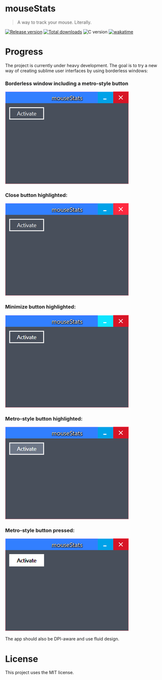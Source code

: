 # mouseStats

> A way to track your mouse. Literally.

[![Release version](https://img.shields.io/github/v/release/makuke1234/mouseStats?display_name=release&include_prereleases)](https://github.com/makuke1234/mouseStats/releases/latest)
[![Total downloads](https://img.shields.io/github/downloads/makuke1234/mouseStats/total)](https://github.com/makuke1234/mouseStats/releases)
![C version](https://img.shields.io/badge/version-C2x-blue.svg)
[![wakatime](https://wakatime.com/badge/github/makuke1234/mouseStats.svg)](https://wakatime.com/badge/github/makuke1234/mouseStats)


# Progress

The project is currently under heavy development. The goal is to try a new way of creating
sublime user interfaces by using borderless windows:


### Borderless window including a metro-style button
![Borderless](./img/borderless.png)

### Close button highlighted:
![Close high](./img/closehigh.png)

### Minimize button highlighted:
![Minimize high](./img/minhigh.png)

### Metro-style button highlighted:
![Metro high](./img/metrohigh.png)

### Metro-style button pressed:
![Metro pressed](./img/metropress.png)


The app should also be DPI-aware and use fluid design.


# License

This project uses the MIT license.
